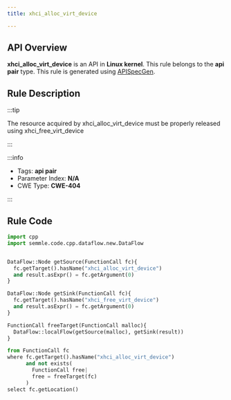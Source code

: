 ```yaml
---
title: xhci_alloc_virt_device

---
```



## API Overview
**xhci_alloc_virt_device** is an API in **Linux kernel**. This rule belongs to the **api pair** type. This rule is generated using [APISpecGen](../../tools/APISpecGen).
## Rule Description

:::tip

The resource acquired by xhci_alloc_virt_device must be properly released using xhci_free_virt_device

:::

:::info

- Tags: **api pair**
- Parameter Index: **N/A**
- CWE Type: **CWE-404**

:::

## Rule Code
```python
import cpp
import semmle.code.cpp.dataflow.new.DataFlow


DataFlow::Node getSource(FunctionCall fc){
  fc.getTarget().hasName("xhci_alloc_virt_device")
  and result.asExpr() = fc.getArgument(0)
}

DataFlow::Node getSink(FunctionCall fc){
  fc.getTarget().hasName("xhci_free_virt_device")
  and result.asExpr() = fc.getArgument(0)
}

FunctionCall freeTarget(FunctionCall malloc){
  DataFlow::localFlow(getSource(malloc), getSink(result))
}

from FunctionCall fc
where fc.getTarget().hasName("xhci_alloc_virt_device")
      and not exists(
        FunctionCall free| 
        free = freeTarget(fc)
      )
select fc.getLocation()

    
```